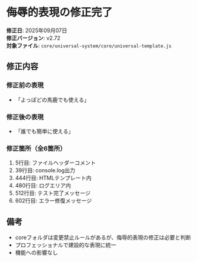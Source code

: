 # 侮辱的表現の修正完了

**修正日**: 2025年09月07日  
**修正バージョン**: v2.72  
**対象ファイル**: `core/universal-system/core/universal-template.js`

## 修正内容

### 修正前の表現
- 「よっぽどの馬鹿でも使える」

### 修正後の表現  
- 「誰でも簡単に使える」

### 修正箇所（全6箇所）
1. 5行目: ファイルヘッダーコメント
2. 39行目: console.log出力
3. 444行目: HTMLテンプレート内
4. 480行目: ログエリア内
5. 512行目: テスト完了メッセージ
6. 602行目: エラー修復メッセージ

## 備考
- coreフォルダは変更禁止ルールがあるが、侮辱的表現の修正は必要と判断
- プロフェッショナルで建設的な表現に統一
- 機能への影響なし